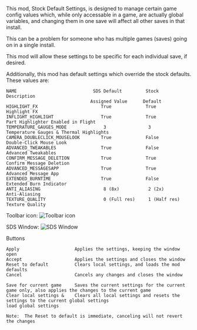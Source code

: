 This mod, Stock Default Settings, is designed to manage certain game config values which, while only accessable in a game, are actually global variables, and changing them in one save will affect all other saves in that install.

This can be a problem for someone who has multiple games (saves) going on in a single install.

This mod will allow these settings to be specific for each individual save, if desired.

Additionally, this mod has default settings which override the stock defaults.  These values are:


    NAME                             SDS Default         Stock         Description
                                    Assigned Value      Default
    HIGHLIGHT_FX                        True             True          Highlight FX
    INFLIGHT_HIGHLIGHT                  True             True          Part Highlighter Enabled in Flight
    TEMPERATURE_GAUGES_MODE              3                3            Temperature Gauges & Thermal Highlights
    CAMERA_DOUBLECLICK_MOUSELOOK        True             False         Double-Click Mouse Look
    ADVANCED_TWEAKABLES                 True             False         Advanced Tweakables
    CONFIRM_MESSAGE_DELETION            True             True          Confirm Message Deletion
    ADVANCED_MESSAGESAPP                True             True          Advanced Message App
    EXTENDED_BURNTIME                   True             False         Extended Burn Indicator
    ANTI_ALIASING                        8 (8x)           2 (2x)       Anti-Aliasing
    TEXTURE_QUALITY                      0 (Full res)     1 (Half res) Texture Quality

Toolbar icon: ![Toolbar icon](https://i.imgur.com/gZlXd98.png)

SDS Window: ![SDS Window](https://i.imgur.com/kpZet74.png)

Buttons

    Apply                     Applies the settings, keeping the window open
    Accept                    Applies the settings and closes the window
    Reset to default          Clears local settings, and loads the mod defaults
    Cancel                    Cancels any changes and closes the window

    Save for current game     Saves the current settings for the current game only, also applies the changes to the current game
    Clear local settings &    Clears all local settings and resets the settings to the current global settings
    load global settings

    Note:  The Reset to default is immediate, canceling will not revert the changes
